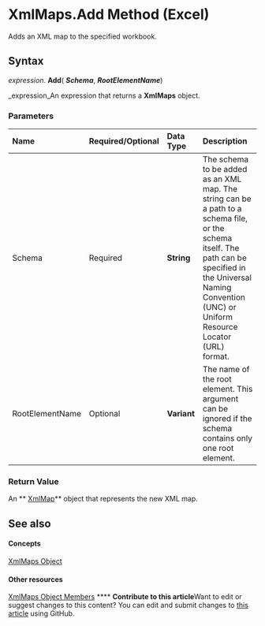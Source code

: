 
# XmlMaps.Add Method (Excel)

Adds an XML map to the specified workbook.


## Syntax

 _expression_. **Add**( **_Schema_**,  **_RootElementName_**)

 _expression_An expression that returns a  **XmlMaps** object.


### Parameters



|**Name**|**Required/Optional**|**Data Type**|**Description**|
|:-----|:-----|:-----|:-----|
|Schema|Required| **String**|The schema to be added as an XML map. The string can be a path to a schema file, or the schema itself. The path can be specified in the Universal Naming Convention (UNC) or Uniform Resource Locator (URL) format.|
|RootElementName|Optional| **Variant**|The name of the root element. This argument can be ignored if the schema contains only one root element.|

### Return Value

An  ** [XmlMap](39b0823f-0068-d8df-e4e1-ca62b55d58f5.md)** object that represents the new XML map.


## See also


#### Concepts


 [XmlMaps Object](0cb16ec8-1120-0da3-508b-c1c9b0aa1701.md)
#### Other resources


 [XmlMaps Object Members](10b087e3-e654-2c1e-569e-c7573e0456c2.md)
****   **Contribute to this article**Want to edit or suggest changes to this content? You can edit and submit changes to  [this article](https://github.com/jhershey00/VBA_Excel_Test/OpenXMLCon/articles/0197c932-73bf-024e-35b1-aba984175aee.md) using GitHub.


